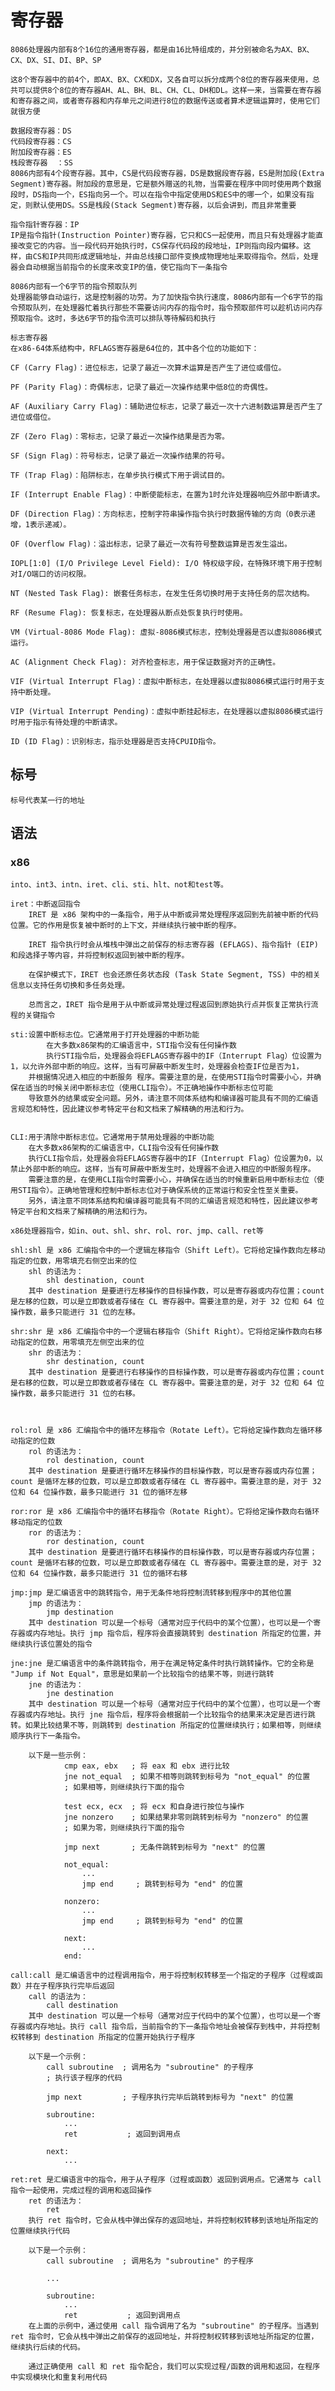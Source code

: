 
# 寄存器
    8086处理器内部有8个16位的通用寄存器，都是由16比特组成的，并分别被命名为AX、BX、CX、DX、SI、DI、BP、SP

    这8个寄存器中的前4个，即AX、BX、CX和DX，又各自可以拆分成两个8位的寄存器来使用，总共可以提供8个8位的寄存器AH、AL、BH、BL、CH、CL、DH和DL。这样一来，当需要在寄存器和寄存器之间，或者寄存器和内存单元之间进行8位的数据传送或者算术逻辑运算时，使用它们就很方便

    数据段寄存器：DS
    代码段寄存器：CS
    附加段寄存器：ES
    栈段寄存器  ：SS
    8086内部有4个段寄存器。其中，CS是代码段寄存器，DS是数据段寄存器，ES是附加段(Extra Segment)寄存器。附加段的意思是，它是额外赠送的礼物，当需要在程序中同时使用两个数据段时，DS指向一个，ES指向另一个。可以在指令中指定使用DS和ES中的哪一个，如果没有指定，则默认使用DS。SS是栈段(Stack Segment)寄存器，以后会讲到，而且非常重要

    指令指针寄存器：IP
    IP是指令指针(Instruction Pointer)寄存器，它只和CS一起使用，而且只有处理器才能直接改变它的内容。当一段代码开始执行时，CS保存代码段的段地址，IP则指向段内偏移。这样，由CS和IP共同形成逻辑地址，并由总线接口部件变换成物理地址来取得指令。然后，处理器会自动根据当前指令的长度来改变IP的值，使它指向下一条指令

    8086内部有一个6字节的指令预取队列
    处理器能够自动运行，这是控制器的功劳。为了加快指令执行速度，8086内部有一个6字节的指令预取队列，在处理器忙着执行那些不需要访问内存的指令时，指令预取部件可以趁机访问内存预取指令。这时，多达6字节的指令流可以排队等待解码和执行

    标志寄存器
    在x86-64体系结构中，RFLAGS寄存器是64位的，其中各个位的功能如下：

    CF (Carry Flag)：进位标志，记录了最近一次算术运算是否产生了进位或借位。

    PF (Parity Flag)：奇偶标志，记录了最近一次操作结果中低8位的奇偶性。

    AF (Auxiliary Carry Flag)：辅助进位标志，记录了最近一次十六进制数运算是否产生了进位或借位。

    ZF (Zero Flag)：零标志，记录了最近一次操作结果是否为零。

    SF (Sign Flag)：符号标志，记录了最近一次操作结果的符号。

    TF (Trap Flag)：陷阱标志，在单步执行模式下用于调试目的。

    IF (Interrupt Enable Flag)：中断使能标志，在置为1时允许处理器响应外部中断请求。

    DF (Direction Flag)：方向标志，控制字符串操作指令执行时数据传输的方向（0表示递增，1表示递减）。

    OF (Overflow Flag)：溢出标志，记录了最近一次有符号整数运算是否发生溢出。

    IOPL[1:0] (I/O Privilege Level Field): I/O 特权级字段，在特殊环境下用于控制对I/O端口的访问权限。

    NT (Nested Task Flag): 嵌套任务标志，在发生任务切换时用于支持任务的层次结构。

    RF (Resume Flag): 恢复标志，在处理器从断点处恢复执行时使用。

    VM (Virtual-8086 Mode Flag): 虚拟-8086模式标志，控制处理器是否以虚拟8086模式运行。

    AC (Alignment Check Flag): 对齐检查标志，用于保证数据对齐的正确性。

    VIF (Virtual Interrupt Flag)：虚拟中断标志，在处理器以虚拟8086模式运行时用于支持中断处理。

    VIP (Virtual Interrupt Pending)：虚拟中断挂起标志，在处理器以虚拟8086模式运行时用于指示有待处理的中断请求。

    ID (ID Flag)：识别标志，指示处理器是否支持CPUID指令。

## 标号
    标号代表某一行的地址



## 语法

### x86
    into、int3、intn、iret、cli、sti、hlt、not和test等。

    iret：中断返回指令
        IRET 是 x86 架构中的一条指令，用于从中断或异常处理程序返回到先前被中断的代码位置。它的作用是恢复被中断时的上下文，并继续执行被中断的程序。

        IRET 指令执行时会从堆栈中弹出之前保存的标志寄存器 (EFLAGS)、指令指针 (EIP) 和段选择子等内容，并将控制权返回到被中断的程序。

        在保护模式下，IRET 也会还原任务状态段 (Task State Segment, TSS) 中的相关信息以支持任务切换和多任务处理。

        总而言之，IRET 指令是用于从中断或异常处理过程返回到原始执行点并恢复正常执行流程的关键指令

    sti:设置中断标志位。它通常用于打开处理器的中断功能
            在大多数x86架构的汇编语言中，STI指令没有任何操作数
            执行STI指令后，处理器会将EFLAGS寄存器中的IF（Interrupt Flag）位设置为1，以允许外部中断的响应。这样，当有可屏蔽中断发生时，处理器会检查IF位是否为1，
        并根据情况进入相应的中断服务 程序。需要注意的是，在使用STI指令时需要小心，并确保在适当的时候关闭中断标志位（使用CLI指令）。不正确地操作中断标志位可能
        导致意外的结果或安全问题。另外，请注意不同体系结构和编译器可能具有不同的汇编语言规范和特性，因此建议参考特定平台和文档来了解精确的用法和行为。


    CLI:用于清除中断标志位。它通常用于禁用处理器的中断功能
        在大多数x86架构的汇编语言中，CLI指令没有任何操作数
        执行CLI指令后，处理器会将EFLAGS寄存器中的IF（Interrupt Flag）位设置为0，以禁止外部中断的响应。这样，当有可屏蔽中断发生时，处理器不会进入相应的中断服务程序。
        需要注意的是，在使用CLI指令时需要小心，并确保在适当的时候重新启用中断标志位（使用STI指令）。正确地管理和控制中断标志位对于确保系统的正常运行和安全性至关重要。
        另外，请注意不同体系结构和编译器可能具有不同的汇编语言规范和特性，因此建议参考特定平台和文档来了解精确的用法和行为。

    x86处理器指令，如in、out、shl、shr、rol、ror、jmp、call、ret等

    shl:shl 是 x86 汇编指令中的一个逻辑左移指令（Shift Left）。它将给定操作数向左移动指定的位数，用零填充右侧空出来的位
        shl 的语法为：
            shl destination, count
        其中 destination 是要进行左移操作的目标操作数，可以是寄存器或内存位置；count 是左移的位数，可以是立即数或者存储在 CL 寄存器中。需要注意的是，对于 32 位和 64 位操作数，最多只能进行 31 位的左移。

    shr:shr 是 x86 汇编指令中的一个逻辑右移指令（Shift Right）。它将给定操作数向右移动指定的位数，用零填充左侧空出来的位
        shr 的语法为：
            shr destination, count
        其中 destination 是要进行右移操作的目标操作数，可以是寄存器或内存位置；count 是右移的位数，可以是立即数或者存储在 CL 寄存器中。需要注意的是，对于 32 位和 64 位操作数，最多只能进行 31 位的右移。



    rol:rol 是 x86 汇编指令中的循环左移指令（Rotate Left）。它将给定操作数向左循环移动指定的位数
        rol 的语法为：
            rol destination, count
        其中 destination 是要进行循环左移操作的目标操作数，可以是寄存器或内存位置；count 是循环左移的位数，可以是立即数或者存储在 CL 寄存器中。需要注意的是，对于 32 位和 64 位操作数，最多只能进行 31 位的循环左移

    ror:ror 是 x86 汇编指令中的循环右移指令（Rotate Right）。它将给定操作数向右循环移动指定的位数
        ror 的语法为：
            ror destination, count
        其中 destination 是要进行循环右移操作的目标操作数，可以是寄存器或内存位置；count 是循环右移的位数，可以是立即数或者存储在 CL 寄存器中。需要注意的是，对于 32 位和 64 位操作数，最多只能进行 31 位的循环右移

    jmp:jmp 是汇编语言中的跳转指令，用于无条件地将控制流转移到程序中的其他位置
        jmp 的语法为：
            jmp destination
        其中 destination 可以是一个标号（通常对应于代码中的某个位置），也可以是一个寄存器或内存地址。执行 jmp 指令后，程序将会直接跳转到 destination 所指定的位置，并继续执行该位置处的指令

    jne:jne 是汇编语言中的条件跳转指令，用于在满足特定条件时执行跳转操作。它的全称是 "Jump if Not Equal"，意思是如果前一个比较指令的结果不等，则进行跳转
        jne 的语法为：
            jne destination
        其中 destination 可以是一个标号（通常对应于代码中的某个位置），也可以是一个寄存器或内存地址。执行 jne 指令后，程序将会根据前一个比较指令的结果来决定是否进行跳转。如果比较结果不等，则跳转到 destination 所指定的位置继续执行；如果相等，则继续顺序执行下一条指令。

        以下是一些示例：
                cmp eax, ebx   ; 将 eax 和 ebx 进行比较
                jne not_equal  ; 如果不相等则跳转到标号为 "not_equal" 的位置
                ; 如果相等，则继续执行下面的指令

                test ecx, ecx  ; 将 ecx 和自身进行按位与操作
                jne nonzero    ; 如果结果非零则跳转到标号为 "nonzero" 的位置
                ; 如果为零，则继续执行下面的指令

                jmp next       ; 无条件跳转到标号为 "next" 的位置

                not_equal:
                    ...
                    jmp end     ; 跳转到标号为 "end" 的位置

                nonzero:
                    ...
                    jmp end     ; 跳转到标号为 "end" 的位置

                next:
                    ...
                end:

    call:call 是汇编语言中的过程调用指令，用于将控制权转移至一个指定的子程序（过程或函数）并在子程序执行完毕后返回
        call 的语法为：
            call destination
        其中 destination 可以是一个标号（通常对应于代码中的某个位置），也可以是一个寄存器或内存地址。执行 call 指令后，当前指令的下一条指令地址会被保存到栈中，并将控制权转移到 destination 所指定的位置开始执行子程序

        以下是一个示例：
            call subroutine  ; 调用名为 "subroutine" 的子程序
            ; 执行该子程序的代码

            jmp next         ; 子程序执行完毕后跳转到标号为 "next" 的位置

            subroutine:
                ...
                ret           ; 返回到调用点

            next:
                ...

    ret:ret 是汇编语言中的指令，用于从子程序（过程或函数）返回到调用点。它通常与 call 指令一起使用，完成过程的调用和返回操作
        ret 的语法为：
            ret
        执行 ret 指令时，它会从栈中弹出保存的返回地址，并将控制权转移到该地址所指定的位置继续执行代码

        以下是一个示例：
            call subroutine  ; 调用名为 "subroutine" 的子程序

            ...

            subroutine:
                ...
                ret           ; 返回到调用点
        在上面的示例中，通过使用 call 指令调用了名为 "subroutine" 的子程序。当遇到 ret 指令时，它会从栈中弹出之前保存的返回地址，并将控制权转移到该地址所指定的位置，继续执行后续的代码。

        通过正确使用 call 和 ret 指令配合，我们可以实现过程/函数的调用和返回，在程序中实现模块化和重复利用代码


        